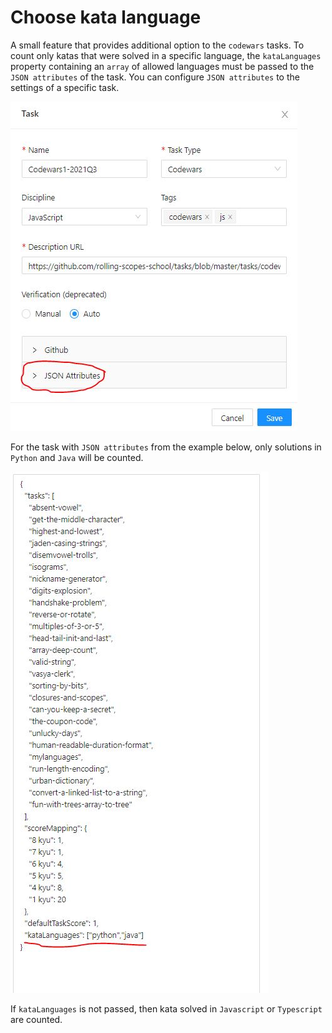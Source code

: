 # Choose kata language

A small feature that provides additional option to the `codewars` tasks.
To count only katas that were solved in a specific language, the `kataLanguages` ​​property containing an `array` of allowed languages ​​must be passed to the `JSON attributes` of the task.
You can configure `JSON attributes` to the settings of a specific task.

![Task settings](./img/choose-kata-languages/task-settings.JPG)

For the task with `JSON attributes` ​​from the example below, only solutions in `Python` and `Java` will be counted.

![Task settings](./img/choose-kata-languages/task-json.JPG)

If `kataLanguages` ​​is not passed, then kata solved in `Javascript` or `Typescript` are counted.
